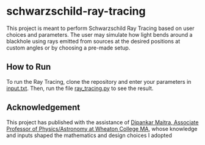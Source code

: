 # schwarzschild-ray-tracing

This project is meant to perform Schwarzschild Ray Tracing based on user choices and parameters. 
The user may simulate how light bends around a blackhole using rays emitted from sources at the desired positions at custom angles or by choosing a pre-made setup.

How to Run
----------
To run the Ray Tracing, clone the repository and enter your parameters in [input.txt](./input.txt). Then, run the file [ray_tracing.py](./ray_tracing.py) to see the result.

Acknowledgement
---------------
This project has published with the assistance of [Dipankar Maitra, Associate Professor of Physics/Astronomy at Wheaton College MA](https://wheatoncollege.edu/academics/faculty-directory/dipankar-maitra/), 
whose knowledge and inputs shaped the mathematics and design choices I adopted
